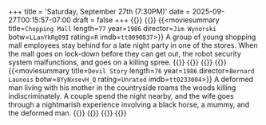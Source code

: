 +++
title = 'Saturday, September 27th (7:30PM)'
date = 2025-09-27T00:15:57-07:00
draft = false
+++
{{<movienight>}}
{{<movie>}}
{{<moviesummary title=`Chopping Mall` length=`77` year=`1986` director=`Jim Wynorski` botw=`LLanYkRg09I` rating=`R` imdb=`tt0090837`>}}
A group of young shopping mall employees stay behind for a late night party in one of the stores. When the mall goes on lock-down before they can get out, the robot security system malfunctions, and goes on a killing spree.
{{</moviesummary>}}
{{<movietrailer jSkYxW5Ii28>}}
{{</movie>}}
{{<movie>}}
{{<moviesummary title=`Devil Story` length=`76` year=`1986` director=`Bernard Launois` botw=`8YyNxsevH_Q` rating=`Unrated` imdb=`tt0233004`>}}
A deformed man living with his mother in the countryside roams the woods killing indiscriminately. A couple spend the night nearby, and the wife goes through a nightmarish experience involving a black horse, a mummy, and the deformed man.
{{</moviesummary>}}
{{<movietrailer GouRsoLweZA>}}
{{</movie>}}
{{</movienight>}}